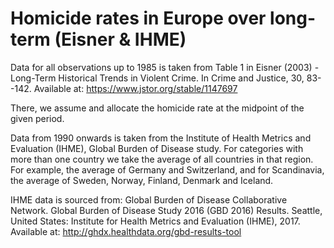 # Homicide rates in Europe over long-term (Eisner & IHME)

Data for all observations up to 1985 is taken from Table 1 in Eisner (2003) - Long-Term Historical Trends in Violent Crime. In Crime and Justice, 30, 83--142. Available at: https://www.jstor.org/stable/1147697

There, we assume and allocate the homicide rate at the midpoint of the given period.

Data from 1990 onwards is taken from the Institute of Health Metrics and Evaluation (IHME), Global Burden of Disease study. For categories with more than one country we take the average of all countries in that region. For example, the average of Germany and Switzerland, and for Scandinavia, the average of Sweden, Norway, Finland, Denmark and Iceland.

IHME data is sourced from: Global Burden of Disease Collaborative Network. Global Burden of Disease Study 2016 (GBD 2016) Results. Seattle, United States: Institute for Health Metrics and Evaluation (IHME), 2017. Available at: http://ghdx.healthdata.org/gbd-results-tool

